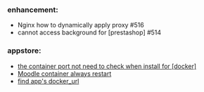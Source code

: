 ### enhancement:
- Nginx how to dynamically apply proxy #516
- cannot access background for [prestashop] #514

### appstore:
- [the container port not need to check when install for [docker]](https://github.com/Websoft9/docker-library/issues/660)
- [Moodle container always restart](https://github.com/Websoft9/docker-library/issues/656)
- [find app's docker_url](https://github.com/Websoft9/docker-library/issues/650)